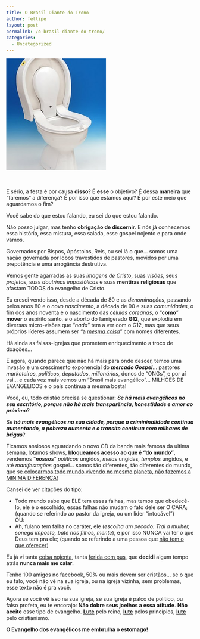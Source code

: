 ```yaml
---
title: O Brasil Diante do Trono
author: fellipe
layout: post
permalink: /o-brasil-diante-do-trono/
categories:
  - Uncategorized
---
```

[<img class="size-medium wp-image-46 aligncenter" alt="546058-6294-it2" src="/img/posts/2013/07/546058-6294-it2-268x300.jpeg" width="268" height="300" />][1]

&nbsp;

É sério, a festa é por causa **disso**? É **esse** o objetivo? É dessa **maneira** que &#8220;faremos&#8221; a diferença? É por isso que estamos aqui? É por este meio que aguardamos o fim?

Você sabe do que estou falando, eu sei do que estou falando.

Não posso julgar, mas tenho **obrigação de discernir**. E nós já conhecemos essa história, essa mistura, essa salada, esse gospel nojento e para onde vamos.

Governados por Bispos, Apóstolos, Reis, ou sei lá o que&#8230; somos uma nação governada por lobos travestidos de pastores, movidos por uma prepotência e uma arrogância destrutiva.

Vemos gente agarradas as suas *imagens de Cristo*, suas *visões*, seus *projetos*, suas *doutrinas impostólicas* e suas **mentiras religiosas** que afastam TODOS do evangelho de Cristo.

Eu cresci vendo isso, desde a década de 80 e as *denominações*, passando pelos anos 80 e o *novo nascimento*, a década de 90 e suas *comunidades*, o fim dos anos noventa e o nascimento das *células coreanas*, o &#8220;**como**&#8221; **mover** o espirito santo, e o aborto do famigerado **G12**, que explodiu em diversas micro-visões que &#8220;*nada*&#8221; tem a ver com o G12, mas que seus próprios líderes assumem ser &#8220;a *<span style="text-decoration: underline;">mesma coisa</span>*&#8221; com nomes diferentes.

Há ainda as falsas-igrejas que prometem enriquecimento a troco de doações&#8230;

E agora, quando parece que não há mais para onde descer, temos uma invasão e um crescimento exponencial do ***mercado Gospel***&#8230; pastores *marketeiros*, *politicos*, *deputados*, *milionários*, donos de &#8220;ONGs&#8221;, e por aí vai&#8230; e cada vez mais vemos um &#8220;Brasil mais evangélico&#8221;&#8230; MILHÕES DE EVANGÉLICOS e o país continua a mesma bosta!

Você, eu, todo cristão precisa se questionar: ***Se há mais evangélicos no seu escritório, porque não há mais transparência, honestidade e amor ao próximo***?

Se ***há mais evangélicos na sua cidade, porque a crimininalidade continua aumentando, a pobreza aumenta e o transito continua com milhares de brigas***?

Ficamos ansiosos aguardando o novo CD da banda mais famosa da ultima semana, lotamos shows, **bloqueamos acesso ao que é &#8220;do mundo&#8221;**, vendemos &#8220;***nossos***&#8221; *políticos* ungidos, *meias* ungidas, *templos* ungidos, e até *manifestações* gospel&#8230; somos tão diferentes, tão diferentes do mundo, que s<span style="text-decoration: underline;">e colocarmos todo mundo vivendo no mesmo planeta, não fazemos a MINIMA DIFERENÇA!</span>

Cansei de ver citações do tipo:  
- Todo mundo sabe que ELE tem essas falhas, mas temos que obedecê-lo, ele é o escolhido, essas falhas não mudam o fato dele ser O CARA; (quando se referindo ao pastor da igreja, ou um líder &#8220;intocável&#8221;)  
OU:  
- Ah, fulano tem falha no caráter, ele (*escolha um pecado: Trai a mulher, sonega imposto, bate nos filhos, mente*), e por isso NUNCA vai ter o que Deus tem pra ele; (quando se referindo a uma pessoa que <span style="text-decoration: underline;">não tem o que oferecer</span>)

Eu já vi tanta <span style="text-decoration: underline;">coisa nojenta</span>, tanta <span style="text-decoration: underline;">ferida com pus</span>, que **decidi** algum tempo atrás **nunca mais me calar**.

Tenho 100 amigos no facebook, 50% ou mais devem ser cristãos&#8230; se o que eu falo, você não vê na sua igreja, ou na igreja vizinha, sem problemas, esse texto não é pra você.

Agora se você vê isso na sua igreja, se sua igreja é palco de político, ou falso profeta, eu te encorajo: **Não dobre seus joelhos a essa atitude**. **Não aceite** esse tipo de evangelho. <span style="text-decoration: underline;"><strong>Lute</strong></span> pelo reino, <span style="text-decoration: underline;"><strong>lute</strong></span> pelos princípios, <span style="text-decoration: underline;"><strong>lute</strong></span> pelo cristianismo.

**O Evangelho dos evangélicos me embrulha o estomago!**

 [1]: /img/posts/2013/07/546058-6294-it2.jpeg